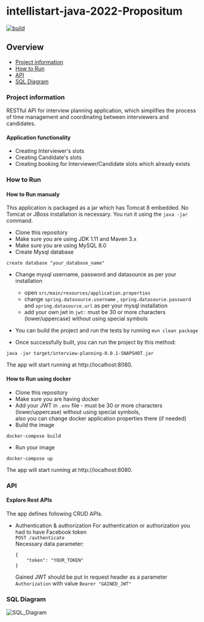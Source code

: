# intellistart-java-2022-Propositum

[![build](https://github.com/Wectro20/intellistart-java-2022-propositum/actions/workflows/maven.yml/badge.svg)](https://github.com/Wectro20/intellistart-java-2022-propositum/actions/workflows/maven.yml)

## Overview
* [Project information](#project-information)
* [How to Run](#how-to-run)
* [API](#api)
* [SQL Diagram](#sql-diagram)


### Project information
RESTful API for interview planning application, which simplifies the process of time management and coordinating between interviewers and candidates.
#### Application functionality
- Creating Interviewer's slots
- Creating Candidate's slots
- Creating booking for Interviewer/Candidate slots which already exists
### How to Run

#### How to Run manualy

This application is packaged as a jar which has Tomcat 8 embedded. No Tomcat or JBoss installation is necessary. You run it using the ```java -jar``` command.

* Clone this repository
* Make sure you are using JDK 1.11 and Maven 3.x
* Make sure you are using MySQL 8.0
* Create Mysql database 
``` 
create database "your_database_name"
```
*  Change mysql username, password and datasource as per your installation
   - open `src/main/resources/application.properties`
   - change `spring.datasource.username` , `spring.datasource.password` and `spring.datasource.url` as per your mysql installation
   - add your own jwt in `jwt:` must be 30 or more characters (lower/uppercase) without using special symbols

* You can build the project and run the tests by running ```mvn clean package```
* Once successfully built, you can run the project by this method:
```
java -jar target/interview-planning-0.0.1-SNAPSHOT.jar
```
The app will start running at http://localhost:8080.

#### How to Run using docker
* Clone this repository
* Make sure you are having docker
* Add your JWT in `.env` file - must be 30 or more characters (lower/uppercase) without using special symbols,</br> also you can change docker application properties there (if needed)
* Build the image
``` 
docker-compose build
```
* Run your image
``` 
docker-compose up
```
The app will start running at http://localhost:8080.

### API
#### Explore Rest APIs
The app defines following CRUD APIs.
* Authentication & authorization
For authentication or authorization you had to have Facebook token</br>
`POST /authenticate`</br>
  Necessary data parameter: 
    ```
    {
        "token": "YOUR_TOKEN"
  }
  ```
  Gained JWT should be put in request header as a parameter </br>`Authorization` with value `Bearer "GAINED_JWT"`

### SQL Diagram
![SQL_Diagram](https://user-images.githubusercontent.com/56608205/194121497-8d8dc2c9-5a2f-4256-a097-8c3e42e82968.jpg)
